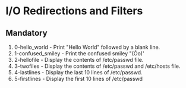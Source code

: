# I/O Redirections and Filters

## Mandatory

1. 0-hello_world - Print "Hello World" followed by a blank line.
2. 1-confused_smiley - Print the confused smiley "(Ôo)'
3. 2-hellofile - Display the contents of /etc/passwd file.
4. 3-twofiles - Display the contents of /etc/passwd and /etc/hosts file.
5. 4-lastlines - Display the last 10 lines of /etc/passwd.
6. 5-firstlines - Display the first 10 lines of /etc/passwd
